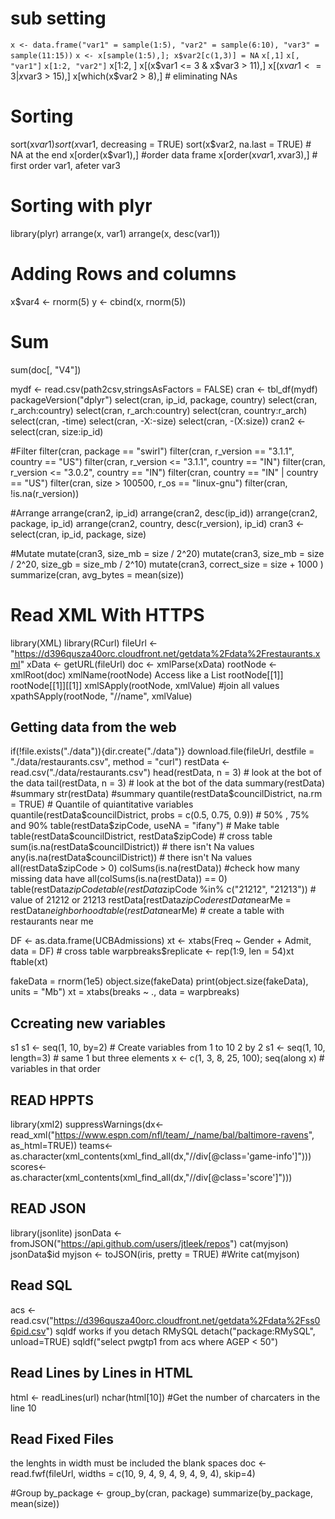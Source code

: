 # sub setting #
`x <- data.frame("var1" = sample(1:5), "var2" = sample(6:10), "var3" = sample(11:15))`
`x <- x[sample(1:5),]; x$var2[c(1,3)] = NA`
`x[,1]`
`x[, "var1"]`
`x[1:2, "var2"]`
x[1:2, ]
x[(x$var1 <= 3 & x$var3 > 11),]
x[(x$var1 <= 3 | x$var3 > 15),]
x[which(x$var2 > 8),] # eliminating NAs

# Sorting #
sort(x$var1)
sort(x$var1, decreasing = TRUE)
sort(x$var2, na.last = TRUE) # NA at the end
x[order(x$var1),] #order data frame
x[order(x$var1, x$var3),] # first order var1, afeter var3

# Sorting with plyr
library(plyr)
arrange(x, var1)
arrange(x, desc(var1))

# Adding Rows and columns
x$var4 <- rnorm(5)
y <- cbind(x, rnorm(5))

# Sum #
sum(doc[, "V4"])

mydf <- read.csv(path2csv,stringsAsFactors = FALSE)
cran <- tbl_df(mydf)
packageVersion("dplyr")
select(cran, ip_id, package, country)
select(cran, r_arch:country)
select(cran, r_arch:country)
select(cran, country:r_arch)
select(cran, -time)
select(cran, -X:-size)
select(cran, -(X:size))
cran2 <- select(cran, size:ip_id)

#Filter
filter(cran, package == "swirl")
filter(cran, r_version == "3.1.1", country == "US")
filter(cran, r_version <= "3.1.1", country == "IN")
filter(cran, r_version <= "3.0.2", country == "IN")
filter(cran, country == "IN" | country == "US")
filter(cran, size > 100500, r_os == "linux-gnu")
filter(cran, !is.na(r_version))

#Arrange
arrange(cran2, ip_id)
arrange(cran2, desc(ip_id))
arrange(cran2, package, ip_id)
arrange(cran2, country, desc(r_version), ip_id)
cran3 <- select(cran, ip_id, package, size)

#Mutate
mutate(cran3, size_mb = size / 2^20)
mutate(cran3, size_mb = size / 2^20, size_gb = size_mb / 2^10)
mutate(cran3, correct_size = size + 1000 )
summarize(cran, avg_bytes = mean(size))

# Read XML With HTTPS ##
library(XML)
library(RCurl)
fileUrl <- "https://d396qusza40orc.cloudfront.net/getdata%2Fdata%2Frestaurants.xml"
xData <- getURL(fileUrl)
doc <- xmlParse(xData)
rootNode <- xmlRoot(doc)
xmlName(rootNode)
Access like a List
rootNode[[1]]
rootNode[[1]][[1]]
xmlSApply(rootNode, xmlValue) #join all values
xpathSApply(rootNode, "//name", xmlValue)

## Getting data from the web
if(!file.exists("./data")){dir.create("./data")}
download.file(fileUrl, destfile = "./data/restaurants.csv", method = "curl")
restData <- read.csv("./data/restaurants.csv")
head(restData, n = 3) # look at the bot of the data 
tail(restData, n = 3) # look at the bot of the data
summary(restData) #summary 
str(restData) #summary
quantile(restData$councilDistrict, na.rm = TRUE) # Quantile of quiantitative variables
quantile(restData$councilDistrict, probs = c(0.5, 0.75, 0.9)) # 50% , 75% and 90%
table(restData$zipCode, useNA = "ifany") # Make table
table(restData$councilDistrict, restData$zipCode) # cross table
sum(is.na(restData$councilDistrict)) # there isn't Na values
any(is.na(restData$councilDistrict)) # there isn't Na values
all(restData$zipCode > 0) 
colSums(is.na(restData)) #check how many missing data have
all(colSums(is.na(restData)) == 0)
table(restData$zipCode %in% c("21212")) # value of 21212
table(restData$zipCode %in% c("21212", "21213")) # value of 21212 or 21213
restData[restData$zipCode %in% c("21212", "21213"), ] # Sub setting with the condition
restData$nearMe = restData$neighborhood %in% c("Roland Park", "Homeland") 
table(restData$nearMe) # create a table with restaurants near me

DF <- as.data.frame(UCBAdmissions)
xt <- xtabs(Freq ~ Gender + Admit, data = DF) # cross table
warpbreaks$replicate <- rep(1:9, len = 54)xt
ftable(xt)

fakeData = rnorm(1e5)
object.size(fakeData)
print(object.size(fakeData), units = "Mb")
xt = xtabs(breaks ~ ., data = warpbreaks)

## Ccreating new variables ##
s1 s1 <- seq(1, 10, by=2) # Create variables from 1 to 10 2 by 2
s1 <- seq(1, 10, length=3) # same 1 but three elements
x <- c(1, 3, 8, 25, 100); seq(along x) # variables in that order


## READ HPPTS ##
library(xml2)
suppressWarnings(dx<-read_xml("https://www.espn.com/nfl/team/_/name/bal/baltimore-ravens", as_html=TRUE))
teams<-as.character(xml_contents(xml_find_all(dx,"//div[@class='game-info']")))
scores<-as.character(xml_contents(xml_find_all(dx,"//div[@class='score']")))

## READ JSON ##
library(jsonlite)
jsonData <- fromJSON("https://api.github.com/users/jtleek/repos")
cat(myjson)
jsonData$id
myjson <- toJSON(iris, pretty = TRUE) #Write
cat(myjson)

## Read SQL ##
acs <- read.csv("https://d396qusza40orc.cloudfront.net/getdata%2Fdata%2Fss06pid.csv")
sqldf works if you detach RMySQL
detach("package:RMySQL", unload=TRUE)
sqldf("select pwgtp1 from acs where AGEP < 50")

## Read Lines by Lines in HTML ##
html <- readLines(url)
nchar(html[10]) #Get the number of charcaters in the line 10

## Read Fixed Files ##
the lenghts in width must be included the blank spaces
doc <- read.fwf(fileUrl, widths = c(10, 9, 4, 9, 4, 9, 4, 9, 4), skip=4)

#Group
by_package <- group_by(cran, package)
summarize(by_package, mean(size))

